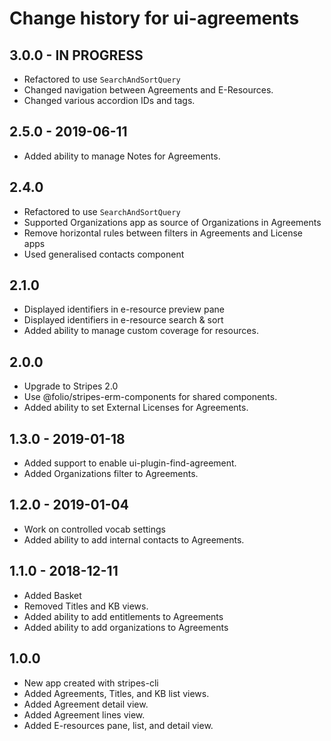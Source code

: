 # Change history for ui-agreements

## 3.0.0 - IN PROGRESS
* Refactored to use `SearchAndSortQuery`
* Changed navigation between Agreements and E-Resources.
* Changed various accordion IDs and tags.

## 2.5.0 - 2019-06-11
* Added ability to manage Notes for Agreements.

## 2.4.0
* Refactored to use `SearchAndSortQuery`
* Supported Organizations app as source of Organizations in Agreements
* Remove horizontal rules between filters in Agreements and License apps
* Used generalised contacts component

## 2.1.0
* Displayed identifiers in e-resource preview pane
* Displayed identifiers in e-resource search & sort
* Added ability to manage custom coverage for resources.

## 2.0.0
* Upgrade to Stripes 2.0
* Use @folio/stripes-erm-components for shared components.
* Added ability to set External Licenses for Agreements.

## 1.3.0 - 2019-01-18
* Added support to enable ui-plugin-find-agreement.
* Added Organizations filter to Agreements.

## 1.2.0 - 2019-01-04
* Work on controlled vocab settings
* Added ability to add internal contacts to Agreements.

## 1.1.0 - 2018-12-11
* Added Basket
* Removed Titles and KB views.
* Added ability to add entitlements to Agreements
* Added ability to add organizations to Agreements

## 1.0.0

* New app created with stripes-cli
* Added Agreements, Titles, and KB list views.
* Added Agreement detail view.
* Added Agreement lines view.
* Added E-resources pane, list, and detail view.
